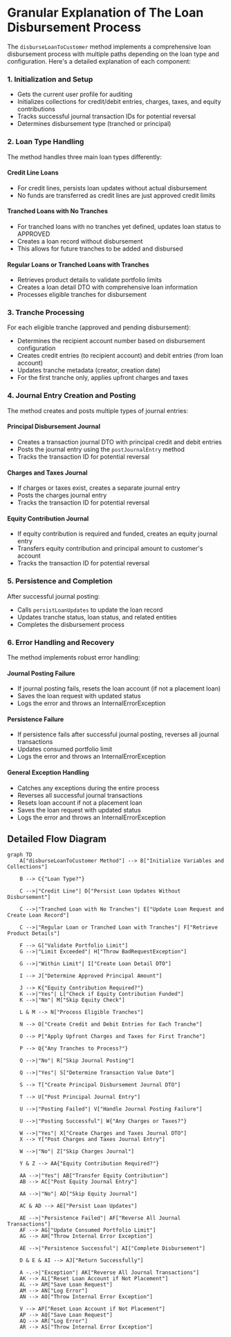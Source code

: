 # Granular Explanation of The Loan Disbursement Process

The `disburseLoanToCustomer` method implements a comprehensive loan disbursement process with multiple paths depending on the loan type and configuration. Here's a detailed explanation of each component:

### 1. Initialization and Setup

- Gets the current user profile for auditing
- Initializes collections for credit/debit entries, charges, taxes, and equity contributions
- Tracks successful journal transaction IDs for potential reversal
- Determines disbursement type (tranched or principal)

### 2. Loan Type Handling

The method handles three main loan types differently:

#### Credit Line Loans

- For credit lines, persists loan updates without actual disbursement
- No funds are transferred as credit lines are just approved credit limits

#### Tranched Loans with No Tranches

- For tranched loans with no tranches yet defined, updates loan status to APPROVED
- Creates a loan record without disbursement
- This allows for future tranches to be added and disbursed

#### Regular Loans or Tranched Loans with Tranches

- Retrieves product details to validate portfolio limits
- Creates a loan detail DTO with comprehensive loan information
- Processes eligible tranches for disbursement

### 3. Tranche Processing

For each eligible tranche (approved and pending disbursement):

- Determines the recipient account number based on disbursement configuration
- Creates credit entries (to recipient account) and debit entries (from loan account)
- Updates tranche metadata (creator, creation date)
- For the first tranche only, applies upfront charges and taxes

### 4. Journal Entry Creation and Posting

The method creates and posts multiple types of journal entries:

#### Principal Disbursement Journal

- Creates a transaction journal DTO with principal credit and debit entries
- Posts the journal entry using the `postJournalEntry` method
- Tracks the transaction ID for potential reversal

#### Charges and Taxes Journal

- If charges or taxes exist, creates a separate journal entry
- Posts the charges journal entry
- Tracks the transaction ID for potential reversal

#### Equity Contribution Journal

- If equity contribution is required and funded, creates an equity journal entry
- Transfers equity contribution and principal amount to customer's account
- Tracks the transaction ID for potential reversal

### 5. Persistence and Completion

After successful journal posting:

- Calls `persistLoanUpdates` to update the loan record
- Updates tranche status, loan status, and related entities
- Completes the disbursement process

### 6. Error Handling and Recovery

The method implements robust error handling:

#### Journal Posting Failure

- If journal posting fails, resets the loan account (if not a placement loan)
- Saves the loan request with updated status
- Logs the error and throws an InternalErrorException

#### Persistence Failure

- If persistence fails after successful journal posting, reverses all journal transactions
- Updates consumed portfolio limit
- Logs the error and throws an InternalErrorException

#### General Exception Handling

- Catches any exceptions during the entire process
- Reverses all successful journal transactions
- Resets loan account if not a placement loan
- Saves the loan request with updated status
- Logs the error and throws an InternalErrorException

## Detailed Flow Diagram

```mermaid
graph TD
    A["disburseLoanToCustomer Method"] --> B["Initialize Variables and Collections"]

    B --> C{"Loan Type?"}

    C -->|"Credit Line"| D["Persist Loan Updates Without Disbursement"]

    C -->|"Tranched Loan with No Tranches"| E["Update Loan Request and Create Loan Record"]

    C -->|"Regular Loan or Tranched Loan with Tranches"| F["Retrieve Product Details"]

    F --> G["Validate Portfolio Limit"]
    G -->|"Limit Exceeded"| H["Throw BadRequestException"]

    G -->|"Within Limit"| I["Create Loan Detail DTO"]

    I --> J["Determine Approved Principal Amount"]

    J --> K{"Equity Contribution Required?"}
    K -->|"Yes"| L["Check if Equity Contribution Funded"]
    K -->|"No"| M["Skip Equity Check"]

    L & M --> N["Process Eligible Tranches"]

    N --> O["Create Credit and Debit Entries for Each Tranche"]

    O --> P["Apply Upfront Charges and Taxes for First Tranche"]

    P --> Q{"Any Tranches to Process?"}

    Q -->|"No"| R["Skip Journal Posting"]

    Q -->|"Yes"| S["Determine Transaction Value Date"]

    S --> T["Create Principal Disbursement Journal DTO"]

    T --> U["Post Principal Journal Entry"]

    U -->|"Posting Failed"| V["Handle Journal Posting Failure"]

    U -->|"Posting Successful"| W{"Any Charges or Taxes?"}

    W -->|"Yes"| X["Create Charges and Taxes Journal DTO"]
    X --> Y["Post Charges and Taxes Journal Entry"]

    W -->|"No"| Z["Skip Charges Journal"]

    Y & Z --> AA{"Equity Contribution Required?"}

    AA -->|"Yes"| AB["Transfer Equity Contribution"]
    AB --> AC["Post Equity Journal Entry"]

    AA -->|"No"| AD["Skip Equity Journal"]

    AC & AD --> AE["Persist Loan Updates"]

    AE -->|"Persistence Failed"| AF["Reverse All Journal Transactions"]
    AF --> AG["Update Consumed Portfolio Limit"]
    AG --> AH["Throw Internal Error Exception"]

    AE -->|"Persistence Successful"| AI["Complete Disbursement"]

    D & E & AI --> AJ["Return Successfully"]

    A -.->|"Exception"| AK["Reverse All Journal Transactions"]
    AK --> AL["Reset Loan Account if Not Placement"]
    AL --> AM["Save Loan Request"]
    AM --> AN["Log Error"]
    AN --> AO["Throw Internal Error Exception"]

    V --> AP["Reset Loan Account if Not Placement"]
    AP --> AQ["Save Loan Request"]
    AQ --> AR["Log Error"]
    AR --> AS["Throw Internal Error Exception"]
```
